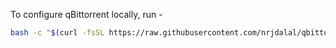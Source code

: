 To configure qBittorrent locally, run -

```sh
bash -c "$(curl -fsSL https://raw.githubusercontent.com/nrjdalal/qbittorrent/main/qbittorrent-search.sh)"
```
